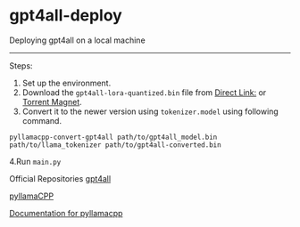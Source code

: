 # gpt4all-deploy
Deploying gpt4all on a local machine
<hr>

Steps:
1. Set up the environment.
2. Download the `gpt4all-lora-quantized.bin` file from [Direct Link:](https://the-eye.eu/public/AI/models/nomic-ai/gpt4all/gpt4all-lora-quantized.bin) or [Torrent Magnet](https://tinyurl.com/gpt4all-lora-quantized).
3. Convert it to the newer version using `tokenizer.model` using following command.
 ```shell
pyllamacpp-convert-gpt4all path/to/gpt4all_model.bin path/to/llama_tokenizer path/to/gpt4all-converted.bin
```
4.Run `main.py`

Official Repositories
[gpt4all](https://github.com/nomic-ai/gpt4all)

[pyllamaCPP](https://github.com/nomic-ai/pyllamacpp#pyllamacpp)

[Documentation for pyllamacpp](https://nomic-ai.github.io/pyllamacpp/#pyllamacpp.constants.LLAMA_CONTEXT_PARAMS_SCHEMA)
